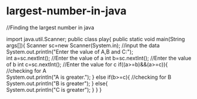 # largest-number-in-java
//Finding the largest number in java

import java.util.Scanner;
public class play{
    public static void main(String args[]){
        Scanner sc=new Scanner(System.in);                            //input the data
        System.out.println("Enter the value of A,B and C:");          
        int a=sc.nextInt();                                           //Enter the value of a
        int b=sc.nextInt();                                           //Enter the value of b
        int c=sc.nextInt();                                            //Enter the value for c
        if((a>=b)&&(a>=c)){                                            //checking for A     
            System.out.println("A is greater.");
        }
        else if(b>=c){                                                 //checking for B       
            System.out.println("B is greater");
        }
        else{                                                                  
            System.out.println("C is greater");
        }
    }
}
